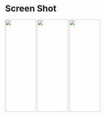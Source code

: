 Screen Shot
===========

<div>
  <img width = "100" height = "300" src = "https://user-images.githubusercontent.com/47319426/53712070-b1255900-3e88-11e9-97d6-34d475b435ba.PNG
">
  <img width = "100" height = "300" src = "https://user-images.githubusercontent.com/47319426/53712077-b5517680-3e88-11e9-9d72-0befe3265edd.PNG
">
  <img width = "100" height = "300" src = "https://user-images.githubusercontent.com/47319426/53712091-c13d3880-3e88-11e9-87ce-f7222a8eb669.PNG
">
</div>
